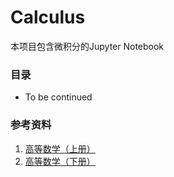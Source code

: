 Calculus
=========

本项目包含微积分的Jupyter Notebook

### 目录
- To be continued

### 参考资料
1. [高等数学（上册）](https://book.douban.com/subject/2112359/)
2. [高等数学（下册）](https://book.douban.com/subject/2195654/)

